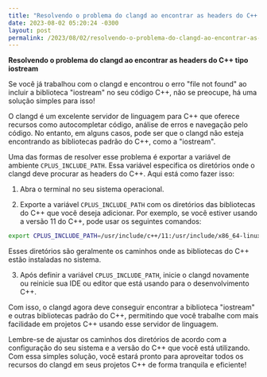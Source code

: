 ```yaml
---
title: "Resolvendo o problema do clangd ao encontrar as headers do C++ tipo iostream"
date: 2023-08-02 05:20:24 -0300
layout: post
permalink: /2023/08/02/resolvendo-o-problema-do-clangd-ao-encontrar-as-headers-do-c-tipo-iostream/
---
```


**Resolvendo o problema do clangd ao encontrar as headers do C++ tipo iostream**

Se você já trabalhou com o clangd e encontrou o erro "file not found" ao incluir a biblioteca "iostream" no seu código C++, não se preocupe, há uma solução simples para isso!

O clangd é um excelente servidor de linguagem para C++ que oferece recursos como autocompletar código, análise de erros e navegação pelo código. No entanto, em alguns casos, pode ser que o clangd não esteja encontrando as bibliotecas padrão do C++, como a "iostream".

Uma das formas de resolver esse problema é exportar a variável de ambiente `CPLUS_INCLUDE_PATH`. Essa variável especifica os diretórios onde o clangd deve procurar as headers do C++. Aqui está como fazer isso:

1. Abra o terminal no seu sistema operacional.

2. Exporte a variável `CPLUS_INCLUDE_PATH` com os diretórios das bibliotecas do C++ que você deseja adicionar. Por exemplo, se você estiver usando a versão 11 do C++, pode usar os seguintes comandos:

```bash
export CPLUS_INCLUDE_PATH=/usr/include/c++/11:/usr/include/x86_64-linux-gnu/c++/11
```

Esses diretórios são geralmente os caminhos onde as bibliotecas do C++ estão instaladas no sistema.

3. Após definir a variável `CPLUS_INCLUDE_PATH`, inicie o clangd novamente ou reinicie sua IDE ou editor que está usando para o desenvolvimento C++.

Com isso, o clangd agora deve conseguir encontrar a biblioteca "iostream" e outras bibliotecas padrão do C++, permitindo que você trabalhe com mais facilidade em projetos C++ usando esse servidor de linguagem.

Lembre-se de ajustar os caminhos dos diretórios de acordo com a configuração do seu sistema e a versão do C++ que você está utilizando. Com essa simples solução, você estará pronto para aproveitar todos os recursos do clangd em seus projetos C++ de forma tranquila e eficiente!
